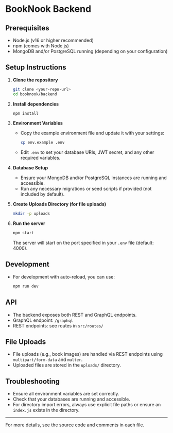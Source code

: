 # BookNook Backend

## Prerequisites
- Node.js (v16 or higher recommended)
- npm (comes with Node.js)
- MongoDB and/or PostgreSQL running (depending on your configuration)

## Setup Instructions

1. **Clone the repository**
   ```sh
   git clone <your-repo-url>
   cd booknook/backend
   ```

2. **Install dependencies**
   ```sh
   npm install
   ```

3. **Environment Variables**
   - Copy the example environment file and update it with your settings:
     ```sh
     cp env.example .env
     ```
   - Edit `.env` to set your database URIs, JWT secret, and any other required variables.

4. **Database Setup**
   - Ensure your MongoDB and/or PostgreSQL instances are running and accessible.
   - Run any necessary migrations or seed scripts if provided (not included by default).

5. **Create Uploads Directory (for file uploads)**
   ```sh
   mkdir -p uploads
   ```

6. **Run the server**
   ```sh
   npm start
   ```
   The server will start on the port specified in your `.env` file (default: 4000).

## Development
- For development with auto-reload, you can use:
  ```sh
  npm run dev
  ```

## API
- The backend exposes both REST and GraphQL endpoints.
- GraphQL endpoint: `/graphql`
- REST endpoints: see routes in `src/routes/`

## File Uploads
- File uploads (e.g., book images) are handled via REST endpoints using `multipart/form-data` and `multer`.
- Uploaded files are stored in the `uploads/` directory.

## Troubleshooting
- Ensure all environment variables are set correctly.
- Check that your databases are running and accessible.
- For directory import errors, always use explicit file paths or ensure an `index.js` exists in the directory.

---

For more details, see the source code and comments in each file.

